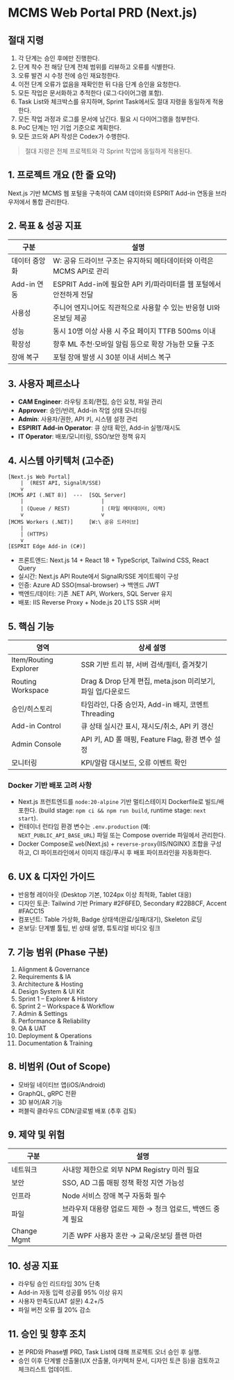 # MCMS Web Portal PRD (Next.js)

## 절대 지령
1. 각 단계는 승인 후에만 진행한다.
2. 단계 착수 전 해당 단계 전체 범위를 리뷰하고 오류를 식별한다.
3. 오류 발견 시 수정 전에 승인 재요청한다.
4. 이전 단계 오류가 없음을 재확인한 뒤 다음 단계 승인을 요청한다.
5. 모든 작업은 문서화하고 추적한다 (로그·다이어그램 포함).
6. Task List와 체크박스를 유지하며, Sprint Task에서도 절대 지령을 동일하게 적용한다.
7. 모든 작업 과정과 로그를 문서에 남긴다. 필요 시 다이어그램을 첨부한다.
8. PoC 단계는 1인 기업 기준으로 계획한다.
9. 모든 코드와 API 작성은 Codex가 수행한다.

> 절대 지령은 전체 프로젝트와 각 Sprint 작업에 동일하게 적용된다.

## 1. 프로젝트 개요 (한 줄 요약)
Next.js 기반 MCMS 웹 포털을 구축하여 CAM 데이터와 ESPRIT Add-in 연동을 브라우저에서 통합 관리한다.

## 2. 목표 & 성공 지표
| 구분 | 설명 |
|---|---|
| 데이터 중앙화 | W: 공유 드라이브 구조는 유지하되 메타데이터와 이력은 MCMS API로 관리 |
| Add-in 연동 | ESPRIT Add-in에 필요한 API 키/파라미터를 웹 포털에서 안전하게 전달 |
| 사용성 | 주니어 엔지니어도 직관적으로 사용할 수 있는 반응형 UI와 온보딩 제공 |
| 성능 | 동시 10명 이상 사용 시 주요 페이지 TTFB 500ms 이내 |
| 확장성 | 향후 ML 추천·모바일 알림 등으로 확장 가능한 모듈 구조 |
| 장애 복구 | 포털 장애 발생 시 30분 이내 서비스 복구 |

## 3. 사용자 페르소나
- **CAM Engineer**: 라우팅 조회/편집, 승인 요청, 파일 관리
- **Approver**: 승인/반려, Add-in 작업 상태 모니터링
- **Admin**: 사용자/권한, API 키, 시스템 설정 관리
- **ESPIRIT Add-in Operator**: 큐 상태 확인, Add-in 실행/재시도
- **IT Operator**: 배포/모니터링, SSO/보안 정책 유지

## 4. 시스템 아키텍처 (고수준)
```
[Next.js Web Portal]
    |  (REST API, SignalR/SSE)
    v
[MCMS API (.NET 8)]  ---  [SQL Server]
    |                         |
    | (Queue / REST)          | (파일 메타데이터, 이력)
    v                         v
[MCMS Workers (.NET)]     [W:\ 공유 드라이브]
    |
    | (HTTPS)
    v
[ESPRIT Edge Add-in (C#)]
```

- 프론트엔드: Next.js 14 + React 18 + TypeScript, Tailwind CSS, React Query
- 실시간: Next.js API Route에서 SignalR/SSE 게이트웨이 구성
- 인증: Azure AD SSO(msal-browser) → 백엔드 JWT
- 백엔드/데이터: 기존 .NET API, Workers, SQL Server 유지
- 배포: IIS Reverse Proxy + Node.js 20 LTS SSR 서버

## 5. 핵심 기능
| 영역 | 상세 설명 |
|---|---|
| Item/Routing Explorer | SSR 기반 트리 뷰, 서버 검색/필터, 즐겨찾기 |
| Routing Workspace | Drag & Drop 단계 편집, meta.json 미리보기, 파일 업/다운로드 |
| 승인/히스토리 | 타임라인, 다중 승인자, Add-in 배지, 코멘트 Threading |
| Add-in Control | 큐 상태 실시간 표시, 재시도/취소, API 키 갱신 |
| Admin Console | API 키, AD 롤 매핑, Feature Flag, 환경 변수 설정 |
| 모니터링 | KPI/알람 대시보드, 오류 이벤트 확인 |

### Docker 기반 배포 고려 사항
- Next.js 프런트엔드를 `node:20-alpine` 기반 멀티스테이지 Dockerfile로 빌드/배포한다. (build stage: `npm ci && npm run build`, runtime stage: `next start`).
- 컨테이너 런타임 환경 변수는 `.env.production` (예: `NEXT_PUBLIC_API_BASE_URL`) 파일 또는 Compose override 파일에서 관리한다.
- Docker Compose로 `web`(Next.js) + `reverse-proxy`(IIS/NGINX) 조합을 구성하고, CI 파이프라인에서 이미지 태깅/푸시 후 배포 파이프라인을 자동화한다.

## 6. UX & 디자인 가이드
- 반응형 레이아웃 (Desktop 기본, 1024px 이상 최적화, Tablet 대응)
- 디자인 토큰: Tailwind 기반 Primary #2F6FED, Secondary #22B8CF, Accent #FACC15
- 컴포넌트: Table 가상화, Badge 상태색(완료/실패/대기), Skeleton 로딩
- 온보딩: 단계별 툴팁, 빈 상태 설명, 튜토리얼 비디오 링크

## 7. 기능 범위 (Phase 구분)
1. Alignment & Governance
2. Requirements & IA
3. Architecture & Hosting
4. Design System & UI Kit
5. Sprint 1 – Explorer & History
6. Sprint 2 – Workspace & Workflow
7. Admin & Settings
8. Performance & Reliability
9. QA & UAT
10. Deployment & Operations
11. Documentation & Training

## 8. 비범위 (Out of Scope)
- 모바일 네이티브 앱(iOS/Android)
- GraphQL, gRPC 전환
- 3D 뷰어/AR 기능
- 퍼블릭 클라우드 CDN/글로벌 배포 (추후 검토)

## 9. 제약 및 위험
| 구분 | 설명 |
|---|---|
| 네트워크 | 사내망 제한으로 외부 NPM Registry 미러 필요 |
| 보안 | SSO, AD 그룹 매핑 정책 확정 지연 가능성 |
| 인프라 | Node 서비스 장애 복구 자동화 필수 |
| 파일 | 브라우저 대용량 업로드 제한 → 청크 업로드, 백엔드 중계 필요 |
| Change Mgmt | 기존 WPF 사용자 혼란 → 교육/온보딩 플랜 마련 |

## 10. 성공 지표
- 라우팅 승인 리드타임 30% 단축
- Add-in 자동 입력 성공률 95% 이상 유지
- 사용자 만족도(UAT 설문) 4.2+/5
- 파일 버전 오류 월 20% 감소

## 11. 승인 및 향후 조치
- 본 PRD와 Phase별 PRD, Task List에 대해 프로젝트 오너 승인 후 실행.
- 승인 이후 단계별 산출물(UX 산출물, 아키텍처 문서, 디자인 토큰 등)을 검토하고 체크리스트 업데이트.
